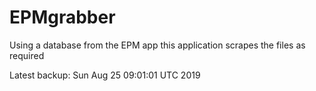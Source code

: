 # EPMgrabber
Using a database from the EPM app this application scrapes the files as required


Latest backup: Sun Aug 25 09:01:01 UTC 2019
